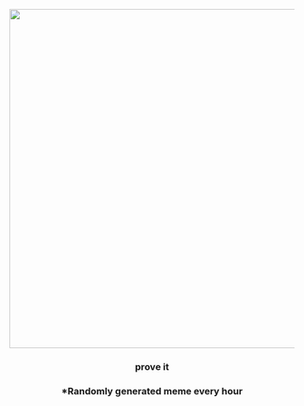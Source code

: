<p align="center">
        <img src="https://i.redd.it/r4xk4isyu6l81.gif" width="600" height="600">
        </p>
        <h3 align="center">prove it</h3>
        <h3 align="center">*Randomly generated meme every hour</h3>
    